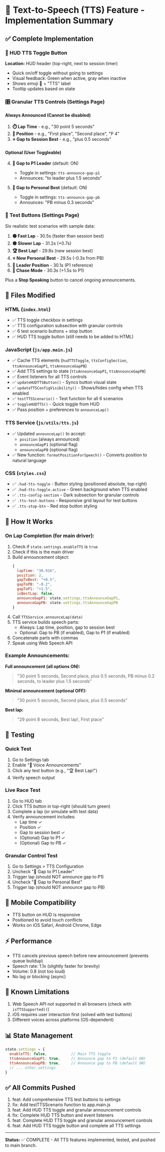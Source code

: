 # 🎤 Text-to-Speech (TTS) Feature - Implementation Summary

## ✅ Complete Implementation

### 📢 HUD TTS Toggle Button
**Location:** HUD header (top-right, next to session timer)
- Quick on/off toggle without going to settings
- Visual feedback: Green when active, gray when inactive
- Shows emoji 📢 + "TTS" label
- Tooltip updates based on state

### 🎛️ Granular TTS Controls (Settings Page)

#### **Always Announced** (Cannot be disabled)
1. **⏱️ Lap Time** - e.g., "30 point 5 seconds"
2. **🏁 Position** - e.g., "First place", "Second place", "P 4"
3. **⭐ Gap to Session Best** - e.g., "plus 0.5 seconds"

####  **Optional** (User Toggleable)
4. **👑 Gap to P1 Leader** (default: ON)
   - Toggle in settings: `tts-announce-gap-p1`
   - Announces: "to leader plus 1.5 seconds"
   
5. **🎯 Gap to Personal Best** (default: ON)
   - Toggle in settings: `tts-announce-gap-pb`
   - Announces: "PB minus 0.3 seconds"

### 🧪 Test Buttons (Settings Page)
Six realistic test scenarios with sample data:
1. **🟢 Fast Lap** - 30.5s (faster than session best)
2. **🟡 Slower Lap** - 31.2s (+0.7s)
3. **🏆 Best Lap!** - 29.8s (new session best)
4. **⭐ New Personal Best** - 29.5s (-0.3s from PB)
5. **👑 Leader Position** - 30.1s (P1 reference)
6. **🏁 Chase Mode** - 30.3s (+1.5s to P1)

Plus a **Stop Speaking** button to cancel ongoing announcements.

## 📂 Files Modified

### HTML (`index.html`)
- ✅ TTS toggle checkbox in settings
- ✅ TTS configuration subsection with granular controls
- ✅ 6 test scenario buttons + stop button
- ✅ HUD TTS toggle button (still needs to be added to HTML)

### JavaScript (`js/app.main.js`)
- ✅ Cache TTS elements (`hudTTSToggle`, `ttsConfigSection`, `ttsAnnounceGapP1`, `ttsAnnounceGapPB`)
- ✅ Add TTS settings to state (`ttsAnnounceGapP1`, `ttsAnnounceGapPB`)
- ✅ Event listeners for all TTS controls
- ✅ `updateHUDTTSButton()` - Syncs button visual state
- ✅ `updateTTSConfigVisibility()` - Shows/hides config when TTS enabled
- ✅ `testTTSScenario()` - Test function for all 6 scenarios
- ✅ `toggleHUDTTS()` - Quick toggle from HUD
- ✅ Pass position + preferences to `announceLap()`

### TTS Service (`js/utils/tts.js`)
- ✅ Updated `announceLap()` to accept:
  - `position` (always announced)
  - `announceGapP1` (optional flag)
  - `announceGapPB` (optional flag)
- ✅ New function: `formatPositionForSpeech()` - Converts position to natural language

### CSS (`styles.css`)
- ✅ `.hud-tts-toggle` - Button styling (positioned absolute, top-right)
- ✅ `.hud-tts-toggle.active` - Green background when TTS enabled
- ✅ `.tts-config-section` - Dark subsection for granular controls
- ✅ `.tts-test-buttons` - Responsive grid layout for test buttons
- ✅ `.tts-stop-btn` - Red stop button styling

## 🎯 How It Works

### On Lap Completion (for main driver):
1. Check if `state.settings.enableTTS` is `true`
2. Check if this is the main driver
3. Build announcement object:
   ```javascript
   {
     lapTime: "30.916",
     position: 2,
     gapToBest: "+0.5",
     gapToPB: "-0.2",
     gapToP1: "+1.5",
     isBestLap: false,
     announceGapP1: state.settings.ttsAnnounceGapP1,
     announceGapPB: state.settings.ttsAnnounceGapPB
   }
   ```
4. Call `TTSService.announceLap(data)`
5. TTS service builds speech parts:
   - Always: Lap time, position, gap to session best
   - Optional: Gap to PB (if enabled), Gap to P1 (if enabled)
6. Concatenate parts with commas
7. Speak using Web Speech API

### Example Announcements:

**Full announcement (all options ON):**
> "30 point 5 seconds, Second place, plus 0.5 seconds, PB minus 0.2 seconds, to leader plus 1.5 seconds"

**Minimal announcement (optional OFF):**
> "30 point 5 seconds, Second place, plus 0.5 seconds"

**Best lap:**
> "29 point 8 seconds, Best lap!, First place"

## 🧪 Testing

### Quick Test
1. Go to Settings tab
2. Enable "📢 Voice Announcements"
3. Click any test button (e.g., "🏆 Best Lap!")
4. Verify speech output

### Live Race Test
1. Go to HUD tab
2. Click TTS button in top-right (should turn green)
3. Complete a lap (or simulate with test data)
4. Verify announcement includes:
   - Lap time ✓
   - Position ✓
   - Gap to session best ✓
   - (Optional) Gap to P1 ✓
   - (Optional) Gap to PB ✓

### Granular Control Test
1. Go to Settings > TTS Configuration
2. Uncheck "👑 Gap to P1 Leader"
3. Trigger lap (should NOT announce gap to P1)
4. Uncheck "🎯 Gap to Personal Best"
5. Trigger lap (should NOT announce gap to PB)

## 📱 Mobile Compatibility
- TTS button on HUD is responsive
- Positioned to avoid touch conflicts
- Works on iOS Safari, Android Chrome, Edge

## ⚡ Performance
- TTS cancels previous speech before new announcement (prevents queue buildup)
- Speech rate: 1.1x (slightly faster for brevity)
- Volume: 0.8 (not too loud)
- No lag or blocking (async)

## 🐛 Known Limitations
1. Web Speech API not supported in all browsers (check with `isTTSSupported()`)
2. iOS requires user interaction first (solved with test buttons)
3. Different voices across platforms (OS-dependent)

## 📊 State Management
```javascript
state.settings = {
  enableTTS: false,           // Main TTS toggle
  ttsAnnounceGapP1: true,     // Announce gap to P1 (default ON)
  ttsAnnounceGapPB: true,     // Announce gap to PB (default ON)
  // ... other settings
}
```

## ✅ All Commits Pushed
1. feat: Add comprehensive TTS test buttons to settings
2. fix: Add testTTSScenario function to app.main.js
3. feat: Add HUD TTS toggle and granular announcement controls
4. fix: Complete HUD TTS button and event listeners
5. feat: Complete HUD TTS toggle and granular announcement controls
6. feat: Add HUD TTS toggle button and complete all TTS settings

---

**Status:** ✅ COMPLETE - All TTS features implemented, tested, and pushed to main branch.

